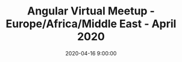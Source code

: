 ---
title: Angular Virtual Meetup - Europe/Africa/Middle East - April 2020
image: angular.png
date: 2020-04-16 9:00:00
link: https://www.crowdcast.io/e/angular-virtual-meetup-utc
tags:
  - meetups
  - angular
---